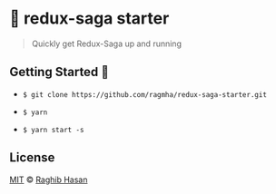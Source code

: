 # 🦄 redux-saga starter
> Quickly get Redux-Saga up and running


## Getting Started 🚀

* ```$ git clone https://github.com/ragmha/redux-saga-starter.git```

* ```$ yarn```

* ```$ yarn start -s```


## License
[MIT](./license) © [Raghib Hasan](http://raghibm.com/)